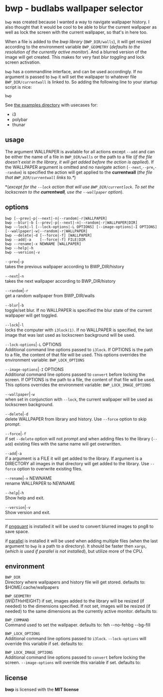 # bwp - budlabs wallpaper selector 

`bwp` was created because I wanted a way to navigate
wallpaper history. I also thought that it would be cool to
be able to blur the current wallpaper as well as lock the
screen with the current wallpaper, so that's in here too.  

When a file is added to the *bwp library*
(`BWP_DIR/walls`), it will get resized according to the
environment variable `BWP_GEOMETRY`  (*defaults to the
resolution of the currently active monitor*). And a blurred
version of the image will get created. This makes for very
fast *blur toggling* and lock screen activation.  

`bwp` has a commandline interface, and can be used
accordingly. If no argument is passed to `bwp` it will set
the wallpaper to whatever file `BWP_DIR/currentwall` is
linked to. So adding the following line to your startup
script is nice:  

```
bwp
```


See [the examples
directory](https://github.com/budRich/bwp/tree/next/examples/)
with usecases for:  

* i3
* polybar
* thunar


## usage

The argument WALLPAPER is available for all actions except
`--add` and can be either the name of a file in
`BWP_DIR/walls` or the path to a file (*if the file doesn't
exist in the library, it will get added before the action is
applied*). If the WALLPAPER argument is omitted and no
navigate action (`--next`,`--pre`,`--random`) is specified
the action will get applied to the **currentwall** (*the
file that `BWP_DIR/currentwall` links to.\**)  

\*(*except for the `--lock` action that will use
`BWP_DIR/currentlock`. To set the lockscreen to the
**currentwall**, use the `--wallpaper` option*).


## options

```
bwp [--prev|-p|--next|-n|--random|-r|WALLPAPER]
bwp --blur|-b [--prev|-p|--next|-n|--random|-r|WALLPAPER|DIR]     
bwp --lock|-l [--lock-options|-L OPTIONS] [--image-options|-I OPTIONS] [--wallpaper|-w|--random|-r|WALLPAPER]     
bwp --delete|-d [--force|-f] [WALLPAPER]                      
bwp --add|-a    [--force|-f] FILE|DIR                           
bwp --rename|-x NEWNAME [WALLPAPER]                           
bwp --help|-h                                                 
bwp --version|-v                                              
```


`--prev`|`-p`  
takes the previous wallpaper according to BWP_DIR/history

`--next`|`-n`  
takes the next wallpaper according to BWP_DIR/history

`--random`|`-r`  
get a random wallpaper from BWP_DIR/walls

`--blur`|`-b`  
toggle/set blur. If no WALLPAPER is specified the blur
state of the current wallpaper will get toggled.

`--lock`|`-l`  
locks the computer with `i3lock(1)`. If no WALLPAPER is
specified, the last image that was last used as lockscreen
background will be used.

`--lock-options`|`-L` OPTIONS  
Additional command line options passed to `i3lock`. If
OPTIONS is the path to a file, the content of that file will
be used. This options overrides the environment variable:
`BWP_LOCK_OPTIONS`

`--image-options`|`-I` OPTIONS  
Additional command line options passed to `convert` before
locking the screen. If OPTIONS is the path to a file, the
content of that file will be used. This options overrides
the environment variable: `BWP_LOCK_IMAGE_OPTIONS`

`--wallpaper`|`-w`  
when set in conjunction with `--lock`, the current
wallpaper will be used as lockscreen background.

`--delete`|`-d`  
delete WALLPAPER from library and history. Use `--force`
option to skip prompt.

`--force`|`-f`  
if set `--delete` option will not prompt and when adding
files to the library (`--add`) existing files with the same
name will get overwritten.

`--add`|`-a`  
if a argument is a FILE it will get added to the library.
If argument is a DIRECTORY all images in that directory will
get added to the library. Use `--force` option to overwrite
existing files.

`--rename`|`-x` NEWNAME  
rename WALLPAPER to NEWNAME

`--help`|`-h`  
Show help and exit.

`--version`|`-v`  
Show version and exit.

---

if [pngquant](https://pngquant.org/) is installed it will
be used to convert blurred images to png8 to save space.

if [parallel](https://www.gnu.org/software/parallel/) is installed it will be used when adding multiple files  (when the last argument to `bwp` is a path to a directory). It should be faster then `xargs`,  (*which is used if parallel is not installed*), but utilize more of the CPU.

## environment

`BWP_DIR`  
Directory where wallpapers and history file will get
stored.
defaults to: $HOME/.cache/wallpapers

`BWP_GEOMETRY`  
($WIDTHx$HEIGHT) if set, images added to the library will
be resized (if needed) to the dimensions specified. If not
set, images will be resized (if needed) to the same
dimensions as the currently active monitor.
defaults to: 

`BWP_COMMAND`  
Command used to set the wallpaper.
defaults to: feh --no-fehbg --bg-fill

`BWP_LOCK_OPTIONS`  
Additional command line options passed to `i3lock`.
`--lock-options` will override this variable if set.
defaults to: 

`BWP_LOCK_IMAGE_OPTIONS`  
Additional command line options passed to `convert` before
locking the screen. `--image-options` will override this
variable if set.
defaults to: 

## license

**bwp** is licensed with the **MIT license**


